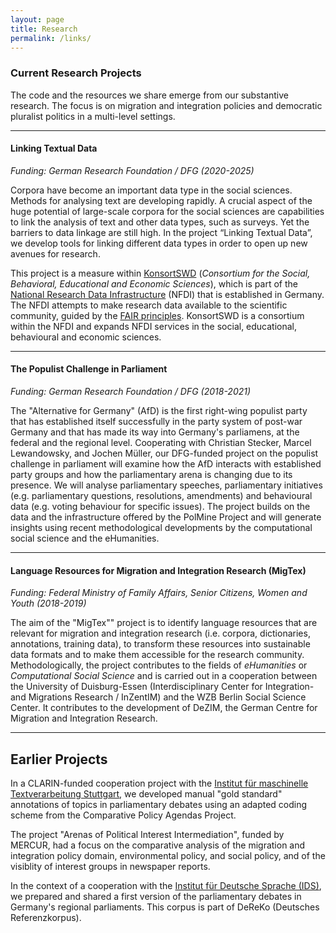 ```yaml
---
layout: page
title: Research
permalink: /links/
---
```



### Current Research Projects

The code and the resources we share emerge from our substantive research. The focus is on migration and integration policies and democratic pluralist politics in a multi-level settings.

<hr/>

#### Linking Textual Data 
*Funding: German Research Foundation / DFG (2020-2025)*

Corpora have become an important data type in the social sciences. Methods for analysing text are developing rapidly. A crucial aspect of the huge potential of large-scale corpora for the social sciences are capabilities to link the analysis of text and other data types, such as surveys. Yet the barriers to data linkage are still high. In the project “Linking Textual Data”, we develop tools for linking different data types in order to open up new avenues for research. 

This project is a measure within [KonsortSWD](https://www.konsortswd.de/en/) (*Consortium for the Social, Behavioral, Educational and Economic Sciences*), which is part of the [National Research Data Infrastructure](https://www.nfdi.de/en-gb) (NFDI) that is established in Germany. The NFDI attempts to make research data available to the scientific community, guided by the [FAIR principles](https://www.nfdi.de/en-gb). KonsortSWD is a consortium within the NFDI and expands NFDI services in the social, educational, behavioural and economic sciences. 

<hr/>

#### The Populist Challenge in Parliament
*Funding: German Research Foundation / DFG (2018-2021)*

The "Alternative for Germany" (AfD) is the first right-wing populist party that has established itself successfully in the party system of post-war Germany and that has made its way into Germany's parliamens, at the federal and the regional level. Cooperating with Christian Stecker, Marcel Lewandowsky, and Jochen Müller, our DFG-funded project on the populist challenge in parliament will examine how the AfD interacts with established party groups and how the parliamentary arena is changing due to its presence. We will analyse parliamentary speeches, parliamentary initiatives (e.g. parliamentary questions, resolutions, amendments) and behavioural data (e.g. voting behaviour for specific issues). The project builds on the data and the infrastructure offered by the PolMine Project and will generate insights using recent methodological developments by the computational social science and the eHumanities.

<hr/>

#### Language Resources for Migration and Integration Research (MigTex)
*Funding: Federal Ministry of Family Affairs, Senior Citizens, Women and Youth (2018-2019)*

The aim of the "MigTex"" project is to identify language resources that are relevant for migration and integration research (i.e. corpora, dictionaries, annotations, training data), to transform these resources into sustainable data formats and to make them accessible for the research community. Methodologically, the project contributes to the fields of *eHumanities* or *Computational Social Science* and is carried out in a cooperation between the University of Duisburg-Essen (Interdisciplinary Center for Integration- and Migrations Research / InZentIM) and the WZB Berlin Social Science Center. It contributes to the development of DeZIM, the German Centre for Migration and Integration Research.

<hr/>

## Earlier Projects

In a CLARIN-funded cooperation project with the [Institut für maschinelle Textverarbeitung Stuttgart](http://www.ims.uni-stuttgart.de/), we developed manual "gold standard" annotations of topics in parliamentary debates using an adapted coding scheme from the Comparative Policy Agendas Project.

The project "Arenas of Political Interest Intermediation", funded by MERCUR, had a focus on the comparative analysis of the migration and integration policy domain, environmental policy, and social policy, and of the visiblity of interest groups in newspaper reports.

In the context of a cooperation with the [Institut für Deutsche Sprache (IDS)](http://www1.ids-mannheim.de/), we prepared and shared a first version of the parliamentary debates in Germany's regional parliaments. This corpus is part of DeReKo (Deutsches Referenzkorpus).

